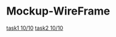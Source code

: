 # Mockup-WireFrame
[task1 10/10](https://miro.com/app/board/uXjVPPXBIpE=/?share_link_id=885442088803)
[task2 10/10](https://miro.com/app/board/uXjVPPd51Y4=/?share_link_id=506172829071)
